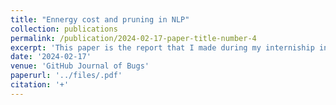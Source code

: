 ```yaml
---
title: "Ennergy cost and pruning in NLP"
collection: publications
permalink: /publication/2024-02-17-paper-title-number-4
excerpt: 'This paper is the report that I made during my interniship in Copenhagen. It deals about the energy cost and type of pruning used in Natural Langage Processing.'
date: '2024-02-17'
venue: 'GitHub Journal of Bugs'
paperurl: '../files/.pdf'
citation: '+'
---
```


